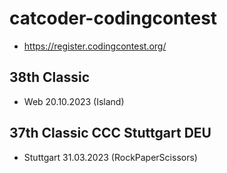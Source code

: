 # catcoder-codingcontest

- https://register.codingcontest.org/

## 38th Classic
- Web 20.10.2023 (Island)

## 37th Classic CCC Stuttgart DEU
- Stuttgart 31.03.2023 (RockPaperScissors)

